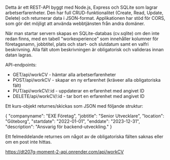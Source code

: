 Detta är ett REST-API byggt med Node.js, Express och SQLite som lagrar arbetserfarenheter. Den har full CRUD-funktionalitet (Create, Read, Update, Delete) och returnerar data i JSON-format. Applikationen har stöd för CORS, som gör det möjligt att använda webbtjänsten från andra domäner. 

När man startar servern skapas en SQLite-databas (cv.sqlite) om den inte redan finns, med en tabell "workexperience" som innehåller kolumner för företagsnamn, jobbtitel, plats och start- och slutdatum samt en valfri beskrivning. Alla fält utom beskrivningen är obligatorisk och valideras innan datan lagras. 

API-endpoints:
- GET/api/workCV - hämtar alla arbetserfarenheter
- POST/api/workCV - skapar en ny erfarenhet (kräveer alla obligatoriska fält)
- PUT/api/workCV/:id - uppdaterar en erfarenhet med angivet ID
- DELETE/api/workCV/:id - tar bort en erfarenhet med angivet ID

Ett kurs-objekt returnes/skickas som JSON med följande struktur:

{
  "companyname": "EXE Företag",
  "jobtitle": "Senior Utvecklare",
  "location": "Göteborg",
  "startdate": "2022-01-01",
  "enddate": "2023-12-31",
  "description": "Ansvarig för backend-utveckling."
}

Ett felmeddelande returnes om något av de obligatoriska fälten saknas eller om en post inte hittas.

https://dt207g-moment-2-api.onrender.com/api/workCV